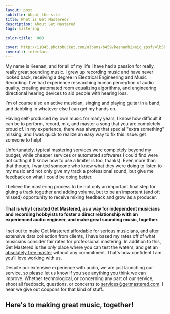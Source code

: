 ```yaml
---
layout: post
subtitle: About the site
title: What is Get Mastered?
description: About Get Mastered
tags: mastering

color-title:  000

cover: http://i1045.photobucket.com/albums/b459/keenanhi/mic_zpsfv4lb5bd.jpg
coveralt: interface
---
```


My name is Keenan, and for all of my life I have had a passion for really, really great sounding music. I grew up recording music and have never looked back, receiving a degree in Electrical Engineering and Music Recording. I've had experience researching human perception of audio quality, creating automated room equalizing algorithms, and engineering directional hearing devices to aid people with hearing loss.

I'm of course also an active musician, singing and playing guitar in a band, and dabbling in whatever else I can get my hands on.

Having self-produced my own music for many years, I know how difficult it can be to perform, record, mix, and master a song that you are completely proud of. In my experience, there was always that special "extra something" missing, and I was quick to realize an easy way to fix this issue: get someone to help!

Unfortunately, typical mastering services were completely beyond my budget, while cheaper services or automated softwares I could find were not cutting it (I know how to use a limiter is too, thanks). Even more than that though, I wanted someone who knew what they were doing to listen to my music and not only give my track a professional sound, but give me feedback on what I could be doing better.

I believe the mastering process to be not only an important final step for gluing a track together and adding volume, but to be an important (and oft missed) opportunity to receive mixing feedback and grow as a producer.

#### That is why I created Get Mastered, as a way for independent musicians and recording hobbyists to foster a direct relationship with an experienced audio engineer, and make great sounding music, together.

I set out to make Get Mastered affordable for serious musicians, and after extensive data collection from clients, I have based my rates off of what musicians consider fair rates for professional mastering. In addition to this, Get Mastered is the *only* place where you can test the waters, and get an [absolutely free master](/) without any commitment. That's how confident I am you'll love working with us.

Despite our extensive experience with audio, we are just launching our service, so please let us know if you see anything you think we can improve. Whether technological, or concerning any part of our service, shoot all feedback, questions, or concerns to <a href="mailto:services@getmastered.com?Subject=Other%20audio%20services" target="_top">services@getmastered.com</a>. I hear we give out coupons for that kind of stuff...

## Here's to making great music, together!
